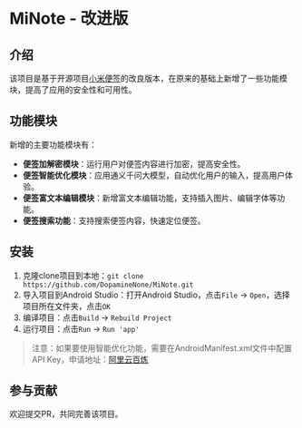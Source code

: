 # MiNote - 改进版

## 介绍

该项目是基于开源项目[小米便签](https://github.com/MiCode/Notes)的改良版本，在原来的基础上新增了一些功能模块，提高了应用的安全性和可用性。

## 功能模块

新增的主要功能模块有：

- **便签加解密模块**：运行用户对便签内容进行加密，提高安全性。
- **便签智能优化模块**：应用通义千问大模型，自动优化用户的输入，提高用户体验。
- **便签富文本编辑模块**：新增富文本编辑功能，支持插入图片、编辑字体等功能。
- **便签搜索功能**：支持搜索便签内容，快速定位便签。

## 安装

1. 克隆clone项目到本地：`git clone https://github.com/DopamineNone/MiNote.git`
2. 导入项目到Android Studio：打开Android Studio，点击`File` -> `Open`，选择项目所在文件夹，点击`OK`
3. 编译项目：点击`Build` -> `Rebuild Project`
4. 运行项目：点击`Run` -> `Run 'app'`

> 注意：如果要使用智能优化功能，需要在AndroidManifest.xml文件中配置API Key，申请地址：[阿里云百炼](https://bailian.console.aliyun.com/)

## 参与贡献

欢迎提交PR，共同完善该项目。
